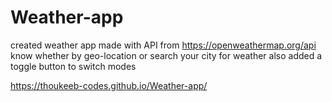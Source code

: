 # Weather-app
created weather app made with API from https://openweathermap.org/api know whether by geo-location or search your city for weather also added a toggle button to switch modes


https://thoukeeb-codes.github.io/Weather-app/

